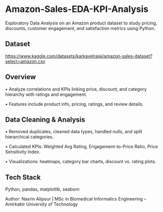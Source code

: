 # Amazon-Sales-EDA-KPI-Analysis
Exploratory Data Analysis on an Amazon product dataset to study pricing, discounts, customer engagement, and satisfaction metrics using Python. 
## Dataset
https://www.kaggle.com/datasets/karkavelrajaj/amazon-sales-dataset?select=amazon.csv

## Overview
•	Analyze correlations and KPIs linking price, discount, and category hierarchy with ratings and engagement.

•	Features include product info, pricing, ratings, and review details.

## Data Cleaning & Analysis
•	Removed duplicates, cleaned data types, handled nulls, and split hierarchical categories.

•	Calculated KPIs: Weighted Avg Rating, Engagement-to-Price Ratio, Price Sensitivity Index.

•	Visualizations: heatmaps, category bar charts, discount vs. rating plots.

## Tech Stack
Python, pandas, matplotlib, seaborn

Author: Nasrin Alipour | MSc in Biomedical Informatics Engineering – Amirkabir University of Technology

